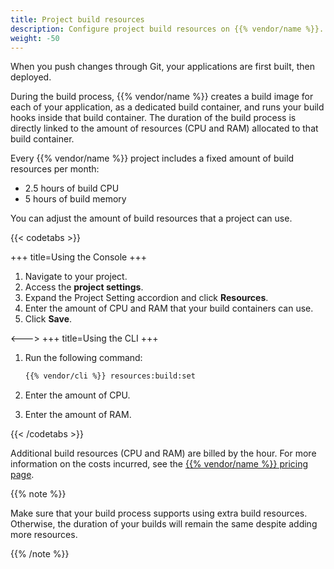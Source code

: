 ```yaml
---
title: Project build resources
description: Configure project build resources on {{% vendor/name %}}.
weight: -50
---
```


When you push changes through Git, your applications are first built, then deployed.

During the build process, {{% vendor/name %}} creates a build image for each of your application, as a dedicated build container, and runs your build hooks inside that build container.
The duration of the build process is directly linked to the amount of resources (CPU and RAM) allocated to that build container.

Every {{% vendor/name %}} project includes a fixed amount of build resources per month:

*   2.5 hours of build CPU
*   5 hours of build memory

You can adjust the amount of build resources that a project can use.

{{< codetabs >}}

\+++
title=Using the Console
\+++

1.  Navigate to your project.
2.  Access the **project settings**.
3.  Expand the Project Setting accordion and click **Resources**.
4.  Enter the amount of CPU and RAM that your build containers can use.
5.  Click **Save**.

<--->
\+++
title=Using the CLI
\+++

1.  Run the following command:

    ```bash
    {{% vendor/cli %}} resources:build:set
    ```
2.  Enter the amount of CPU.
3.  Enter the amount of RAM.

{{< /codetabs >}}

Additional build resources (CPU and RAM) are billed by the hour.
For more information on the costs incurred, see the [{{% vendor/name %}} pricing page](https://upsun.com/pricing/).

{{% note %}}

Make sure that your build process supports using extra build resources.
Otherwise, the duration of your builds will remain the same despite adding more resources.

{{% /note %}}
